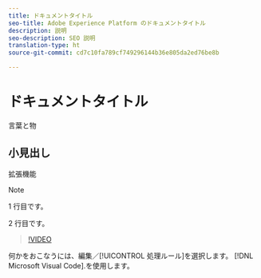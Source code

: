```yaml
---
title: ドキュメントタイトル
seo-title: Adobe Experience Platform のドキュメントタイトル
description: 説明
seo-description: SEO 説明
translation-type: ht
source-git-commit: cd7c10fa789cf749296144b36e805da2ed76be8b

---
```



# ドキュメントタイトル

言葉と物

## 小見出し

拡張機能

> [!NOTE]
> 
> 1 行目です。
>
> 2 行目です。

> [!VIDEO](https://youtu.be/ypS_CKym5NQ)

何かをおこなうには、編集／[!UICONTROL 処理ルール]を選択します。  [!DNL Microsoft Visual Code].を使用します。
